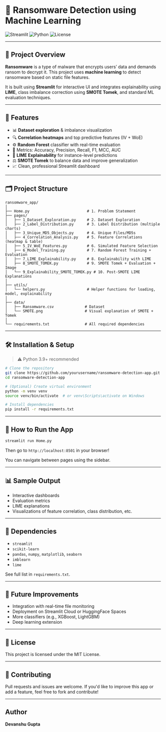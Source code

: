 # 🔐 Ransomware Detection using Machine Learning

![Streamlit](https://img.shields.io/badge/Built%20with-Streamlit-ff4b4b?style=for-the-badge&logo=streamlit)
![Python](https://img.shields.io/badge/Python-3.9%2B-blue?style=for-the-badge&logo=python)
![License](https://img.shields.io/badge/License-MIT-green?style=for-the-badge)

---

## 📘 Project Overview

**Ransomware** is a type of malware that encrypts users’ data and demands ransom to decrypt it. This project uses **machine learning** to detect ransomware based on static file features.

It is built using **Streamlit** for interactive UI and integrates explainability using **LIME**, class imbalance correction using **SMOTE Tomek**, and standard ML evaluation techniques.

---

## 🚀 Features

- 📊 **Dataset exploration** & imbalance visualization  
- 🔍 **Correlation heatmaps** and top predictive features (IV + WoE)  
- ⚙️ **Random Forest** classifier with real-time evaluation  
- 🎯 Metrics: Accuracy, Precision, Recall, F1, MCC, AUC  
- 🧠 **LIME Explainability** for instance-level predictions  
- ⚖️ **SMOTE Tomek** to balance data and improve generalization  
- 📈 Clean, professional Streamlit dashboard  

---

## 🗂️ Project Structure

```
ransomware_app/
│
├── Home.py                          # 1. Problem Statement
├── pages/
│   ├── 1_Dataset_Exploration.py     # 2. Dataset Exploration
│   ├── 2_Label_Distribution.py      # 3. Label Distribution (multiple charts)
│   ├── 3_Unique_MD5_Objects.py      # 4. Unique Files/MD5s
│   ├── 4_Correlation_Analysis.py    # 5. Feature Correlations (heatmap & table)
│   ├── 5_IV_WoE_Features.py         # 6. Simulated Feature Selection
│   ├── 6_Model_Training.py          # 7. Random Forest Training + Evaluation
│   ├── 7_LIME_Explainability.py     # 8. Explainability with LIME
│   ├── 8_SMOTE_TOMEK.py             # 9. SMOTE Tomek + Evaluation + Image
│   └── 9_Explainability_SMOTE_TOMEK.py # 10. Post-SMOTE LIME Explanations
│
├── utils/
│   └── helpers.py                   # Helper functions for loading, model, explainability
│
├── data/
│   ├── Ransomware.csv              # Dataset
│   └── SMOTE.png                   # Visual explanation of SMOTE + Tomek
│
└── requirements.txt                # All required dependencies
```

---

## 🛠️ Installation & Setup

> ⚠️ Python 3.9+ recommended

```bash
# Clone the repository
git clone https://github.com/yourusername/ransomware-detection-app.git
cd ransomware-detection-app

# (Optional) Create virtual environment
python -m venv venv
source venv/bin/activate  # or venv\Scripts\activate on Windows

# Install dependencies
pip install -r requirements.txt
```

---

## 🚦 How to Run the App

```bash
streamlit run Home.py
```

Then go to `http://localhost:8501` in your browser!

You can navigate between pages using the sidebar.

---

## 📊 Sample Output

- Interactive dashboards  
- Evaluation metrics  
- LIME explanations  
- Visualizations of feature correlation, class distribution, etc.  

---

## 📌 Dependencies

- `streamlit`
- `scikit-learn`
- `pandas`, `numpy`, `matplotlib`, `seaborn`
- `imblearn`
- `lime`

See full list in `requirements.txt`.

---

## 🧠 Future Improvements

- Integration with real-time file monitoring  
- Deployment on Streamlit Cloud or HuggingFace Spaces  
- More classifiers (e.g., XGBoost, LightGBM)  
- Deep learning extension  

---

## 📄 License

This project is licensed under the MIT License.

---

## 🤝 Contributing

Pull requests and issues are welcome. If you'd like to improve this app or add a feature, feel free to fork and contribute!

---

## Author
 **Devanshu Gupta**
 
